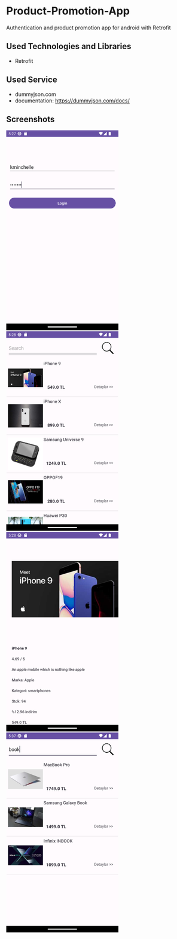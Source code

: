 # Product-Promotion-App
Authentication and product promotion app for android with Retrofit

## Used Technologies and Libraries
- Retrofit

## Used Service
- dummyjson.com
- documentation: https://dummyjson.com/docs/

## Screenshots
<img src="productpromotionapp/ss0.png" width=300>          <img src="productpromotionapp/ss1.png" width=300>          <img src="productpromotionapp/ss2.png" width=300>          <img src="productpromotionapp/ss3.png" width=300>
